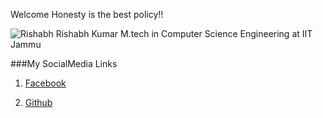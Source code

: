 Welcome 
                 Honesty is the best policy!!

![Rishabh](https://i.ytimg.com/vi/DmCDhWGsZLk/hqdefault.jpg)
Rishabh Kumar
M.tech in Computer Science Engineering at IIT Jammu

###My SocialMedia Links

1. [Facebook](https://www.facebook.com/profile.php?id=100004560270849)

2. [Github](https://github.com/18Rishabh)

